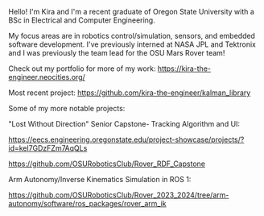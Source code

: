 Hello! I'm Kira and I'm a recent graduate of Oregon State University with a BSc in Electrical and Computer Engineering.

My focus areas are in robotics control/simulation, sensors, and embedded software development. I've previously interned at NASA JPL and Tektronix and I was previously the team lead for the OSU Mars Rover team!

Check out my portfolio for more of my work:
<https://kira-the-engineer.neocities.org/>

Most recent project: 
<https://github.com/kira-the-engineer/kalman_library>

Some of my more notable projects:

"Lost Without Direction" Senior Capstone- Tracking Algorithm and UI: 

<https://eecs.engineering.oregonstate.edu/project-showcase/projects/?id=kel7GDzFZm7AqQLs>

<https://github.com/OSURoboticsClub/Rover_RDF_Capstone>

Arm Autonomy/Inverse Kinematics Simulation in ROS 1: 

<https://github.com/OSURoboticsClub/Rover_2023_2024/tree/arm-autonomy/software/ros_packages/rover_arm_ik>

<!---
kira-the-engineer/kira-the-engineer is a ✨ special ✨ repository because its `README.md` (this file) appears on your GitHub profile.
You can click the Preview link to take a look at your changes.
--->
